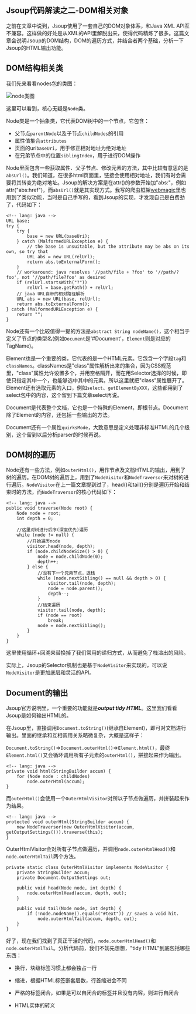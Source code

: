 Jsoup代码解读之二-DOM相关对象
-------
之前在文章中说到，Jsoup使用了一套自己的DOM对象体系，和Java XML API互不兼容。这样做的好处是从XML的API里解脱出来，使得代码精炼了很多。这篇文章会说明Jsoup的DOM结构，DOM的遍历方式，并结合者两个基础，分析一下Jsoup的HTML输出功能。

## DOM结构相关类

我们先来看看nodes包的类图：

![node类图][1]

这里可以看到，核心无疑是`Node`类。

Node类是一个抽象类，它代表DOM树中的一个节点，它包含：

* 父节点`parentNode`以及子节点`childNodes`的引用
* 属性值集合`attributes`
* 页面的uri`baseUri`，用于修正相对地址为绝对地址
* 在兄弟节点中的位置`siblingIndex`，用于进行DOM操作

Node里面包含一些获取属性、父子节点、修改元素的方法，其中比较有意思的是`absUrl()`。我们知道，在很多html页面里，链接会使用相对地址，我们有时会需要将其转变为绝对地址。Jsoup的解决方案是在attr()的参数开始加"abs:"，例如attr("abs:href")，而`absUrl()`就是其实现方式。我写的爬虫框架[webmagic](http://www.oschina.net/p/webmagic)里也用到了类似功能，当时是自己手写的，看到Jsoup的实现，才发现自己是白费劲了，代码如下：

    <!-- lang: java -->
    URL base;
    try {
        try {
            base = new URL(baseUri);
        } catch (MalformedURLException e) {
            // the base is unsuitable, but the attribute may be abs on its own, so try that
            URL abs = new URL(relUrl);
            return abs.toExternalForm();
        }
        // workaround: java resolves '//path/file + ?foo' to '//path/?foo', not '//path/file?foo' as desired
        if (relUrl.startsWith("?"))
            relUrl = base.getPath() + relUrl;
        // java URL自带的相对路径解析    
        URL abs = new URL(base, relUrl);
        return abs.toExternalForm();
    } catch (MalformedURLException e) {
        return "";
    }
    
Node还有一个比较值得一提的方法是`abstract String nodeName()`，这个相当于定义了节点的类型名(例如`Document`是'#Document'，`Element`则是对应的TagName)。

Element也是一个重要的类，它代表的是一个HTML元素。它包含一个字段`tag`和`classNames`。classNames是"class"属性解析出来的集合，因为CSS规范里，"class"属性允许设置多个，并用空格隔开，而在用Selector选择的时候，即使只指定其中一个，也能够选中其中的元素。所以这里就把"class"属性展开了。Element还有选取元素的入口，例如`select`、`getElementByXXX`，这些都用到了select包中的内容，这个留到下篇文章select再说。

Document是代表整个文档，它也是一个特殊的Element，即根节点。Document除了Element的内容，还包括一些输出的方法。

Document还有一个属性`quirksMode`，大致意思是定义处理非标准HTML的几个级别，这个留到以后分析parser的时候再说。

## DOM树的遍历

Node还有一些方法，例如`outerHtml()`，用作节点及文档HTML的输出，用到了树的遍历。在DOM树的遍历上，用到了`NodeVisitor`和`NodeTraversor`来对树的进行遍历。`NodeVisitor`在上一篇文章提到过了，head()和tail()分别是遍历开始和结束时的方法，而`NodeTraversor`的核心代码如下：

    <!-- lang: java -->
    public void traverse(Node root) {
        Node node = root;
        int depth = 0;

        //这里对树进行后序(深度优先)遍历
        while (node != null) {
            //开始遍历node
            visitor.head(node, depth);
            if (node.childNodeSize() > 0) {
                node = node.childNode(0);
                depth++;
            } else {
                //没有下一个兄弟节点，退栈
                while (node.nextSibling() == null && depth > 0) {
                    visitor.tail(node, depth);
                    node = node.parent();
                    depth--;
                }
                //结束遍历
                visitor.tail(node, depth);
                if (node == root)
                    break;
                node = node.nextSibling();
            }
        }
    }

这里使用循环+回溯来替换掉了我们常用的递归方式，从而避免了栈溢出的风险。

实际上，Jsoup的Selector机制也是基于`NodeVisitor`来实现的，可以说`NodeVisitor`是更加底层和灵活的API。

## Document的输出

Jsoup官方说明里，一个重要的功能就是***output tidy HTML***。这里我们看看Jsoup是如何输出HTML的。

在Jsoup里，直接调用`Document.toString()`(继承自Element)，即可对文档进行输出。里面的继承和互相调用关系略微复杂，大概是这样子：

`Document.toString()`=>`Document.outerHtml()`=>`Element.html()`，最终`Element.html()`又会循环调用所有子元素的`outerHtml()`，拼接起来作为输出。

    <!-- lang: java -->
    private void html(StringBuilder accum) {
        for (Node node : childNodes)
            node.outerHtml(accum);
    }

而`outerHtml()`会使用一个`OuterHtmlVisitor`对所以子节点做遍历，并拼装起来作为结果。

    <!-- lang: java -->
	protected void outerHtml(StringBuilder accum) {
        new NodeTraversor(new OuterHtmlVisitor(accum, getOutputSettings())).traverse(this);
    }
    
OuterHtmlVisitor会对所有子节点做遍历，并调用`node.outerHtmlHead()`和`node.outerHtmlTail`两个方法。
    
    private static class OuterHtmlVisitor implements NodeVisitor {
        private StringBuilder accum;
        private Document.OutputSettings out;

        public void head(Node node, int depth) {
            node.outerHtmlHead(accum, depth, out);
        }

        public void tail(Node node, int depth) {
            if (!node.nodeName().equals("#text")) // saves a void hit.
                node.outerHtmlTail(accum, depth, out);
        }
    }

好了，现在我们找到了真正干活的代码，`node.outerHtmlHead()`和`node.outerHtmlTail`。分析代码前，我们不妨先想想，"tidy HTML"到底包括哪些东西：

* 换行，块级标签习惯上都会独占一行
* 缩进，根据HTML标签嵌套层数，行首缩进会不同
* 严格的标签闭合，如果是可以自闭合的标签并且没有内容，则进行自闭合
* HTML实体的转义






  [1]: http://static.oschina.net/uploads/space/2013/0825/221021_wQvT_190591.png